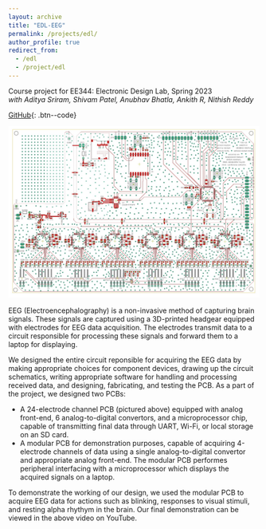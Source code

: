 ```yaml
---
layout: archive
title: "EDL-EEG"
permalink: /projects/edl/
author_profile: true
redirect_from:
  - /edl
  - /project/edl
---
```


Course project for EE344: Electronic Design Lab, Spring 2023  
*with Aditya Sriram, Shivam Patel, Anubhav Bhatla, Ankith R, Nithish Reddy*  
  
[GitHub](https://github.com/Aayush2003/EEG-Data-Acquisition-System){: .btn--code}  

![PCB Top Layer](/images/EDL_PCB.jpg)

EEG (Electroencephalography) is a non-invasive method of capturing brain signals. These signals are captured using a 3D-printed headgear equipped with electrodes for EEG data acquisition. The electrodes transmit data to a circuit responsible for processing these signals and forward them to a laptop for displaying.  

We designed the entire circuit reponsible for acquiring the EEG data by making appropriate choices for component devices, drawing up the circuit schematics, writing appropriate software for handling and processing received data, and designing, fabricating, and testing the PCB. As a part of the project, we designed two PCBs:

* A 24-electrode channel PCB (pictured above) equipped with analog front-end, 6 analog-to-digital convertors, and a microprocessor chip, capable of transmitting final data through UART, Wi-Fi, or local storage on an SD card.  
* A modular PCB for demonstration purposes, capable of acquiring 4-electrode channels of data using a single analog-to-digital convertor and appropriate analog front-end. The modular PCB performes peripheral interfacing with a microprocessor which displays the acquired signals on a laptop.  

To demonstrate the working of our design, we used the modular PCB to acquire EEG data for actions such as blinking, responses to visual stimuli, and resting alpha rhythym in the brain. Our final demonstration can be viewed in the above video on YouTube. 